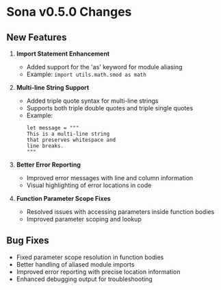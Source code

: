 # Sona v0.5.0 Changes

## New Features

1. **Import Statement Enhancement**
   - Added support for the 'as' keyword for module aliasing
   - Example: `import utils.math.smod as math`

2. **Multi-line String Support**
   - Added triple quote syntax for multi-line strings
   - Supports both triple double quotes and triple single quotes
   - Example:
     ```
     let message = """
     This is a multi-line string
     that preserves whitespace and
     line breaks.
     """
     ```

3. **Better Error Reporting**
   - Improved error messages with line and column information
   - Visual highlighting of error locations in code

4. **Function Parameter Scope Fixes**
   - Resolved issues with accessing parameters inside function bodies
   - Improved parameter scoping and lookup

## Bug Fixes

- Fixed parameter scope resolution in function bodies
- Better handling of aliased module imports
- Improved error reporting with precise location information
- Enhanced debugging output for troubleshooting
